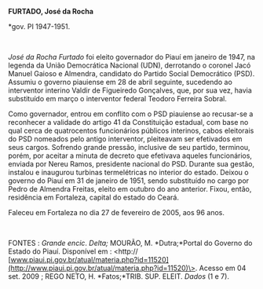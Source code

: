 **FURTADO, José da Rocha**

\*gov. PI 1947-1951.

 

*José da Rocha Furtado* foi eleito governador do Piauí em janeiro de
1947, na legenda da União Democrática Nacional (UDN), derrotando o
coronel Jacó Manuel Gaioso e Almendra, candidato do Partido Social
Democrático (PSD). Assumiu o governo piauiense em 28 de abril seguinte,
sucedendo ao interventor interino Valdir de Figueiredo Gonçalves, que,
por sua vez, havia substituído em março o interventor federal Teodoro
Ferreira Sobral.

Como governador, entrou em conflito com o PSD piauiense ao recusar-se a
reconhecer a validade do artigo 41 da Constituição estadual, com base no
qual cerca de quatrocentos funcionários públicos interinos, cabos
eleitorais do PSD nomeados pelo antigo interventor, pleiteavam ser
efetivados em seus cargos. Sofrendo grande pressão, inclusive de seu
partido, terminou, porém, por aceitar a minuta de decreto que efetivava
aqueles funcionários, enviada por Nereu Ramos, presidente nacional do
PSD. Durante sua gestão, instalou e inaugurou turbinas termelétricas no
interior do estado. Deixou o governo do Piauí em 31 de janeiro de 1951,
sendo substituído no cargo por Pedro de Almendra Freitas, eleito em
outubro do ano anterior. Fixou, então, residência em Fortaleza, capital
do estado do Ceará.

Faleceu em Fortaleza no dia 27 de fevereiro de 2005, aos 96 anos.

 

FONTES : *Grande encic*. *Delta;* MOURÃO, M. *Dutra;*Portal do Governo
do Estado do Piauí. Disponível em : \<http://
[www.piaui.pi.gov.br/atual/materia.php?id=11520](http://www.piaui.pi.gov.br/atual/materia.php?id=11520)\>.
Acesso em 04 set. 2009 ; REGO NETO, H. *Fatos;*TRIB. SUP. ELEIT. *Dados*
(1 e 7).
